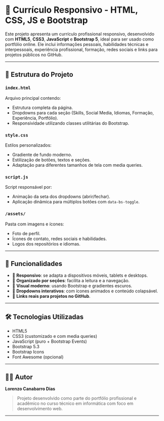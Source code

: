 # 📘 Currículo Responsivo - HTML, CSS, JS e Bootstrap

Este projeto apresenta um currículo profissional responsivo, desenvolvido com **HTML5**, **CSS3**, **JavaScript** e **Bootstrap 5**, ideal para ser usado como portfólio online. Ele inclui informações pessoais, habilidades técnicas e interpessoais, experiência profissional, formação, redes sociais e links para projetos públicos no GitHub.

---

## 📂 Estrutura do Projeto

### `index.html`
Arquivo principal contendo:
- Estrutura completa da página.
- Dropdowns para cada seção (Skills, Social Media, Idiomas, Formação, Experiência, Portfólio).
- Responsividade utilizando classes utilitárias do Bootstrap.

### `style.css`
Estilos personalizados:
- Gradiente de fundo moderno.
- Estilização de botões, textos e seções.
- Adaptação para diferentes tamanhos de tela com media queries.

### `script.js`
Script responsável por:
- Animação da seta dos dropdowns (abrir/fechar).
- Aplicação dinâmica para múltiplos botões com `data-bs-toggle`.

### `/assets/`
Pasta com imagens e ícones:
- Foto de perfil.
- Ícones de contato, redes sociais e habilidades.
- Logos dos repositórios e idiomas.

---

## 📱 Funcionalidades

- 📲 **Responsivo**: se adapta a dispositivos móveis, tablets e desktops.
- 📂 **Organizado por seções**: facilita a leitura e a navegação.
- 🎨 **Visual moderno**: usando Bootstrap e gradientes escuros.
- 🔽 **Dropdowns interativos**: com ícones animados e conteúdo colapsável.
- 🔗 **Links reais para projetos no GitHub**.

---

## 🛠️ Tecnologias Utilizadas

- HTML5
- CSS3 (customizado e com media queries)
- JavaScript (puro + Bootstrap Events)
- Bootstrap 5.3
- Bootstrap Icons
- Font Awesome (opcional)

---

## 👨‍💻 Autor

**Lorenzo Canabarro Dias**

> Projeto desenvolvido como parte do portfólio profissional e acadêmico no curso técnico em informática com foco em desenvolvimento web.

---

